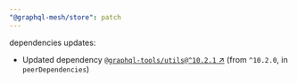 ```yaml
---
"@graphql-mesh/store": patch
---
```

dependencies updates:
  - Updated dependency [`@graphql-tools/utils@^10.2.1` ↗︎](https://www.npmjs.com/package/@graphql-tools/utils/v/10.2.1) (from `^10.2.0`, in `peerDependencies`)
